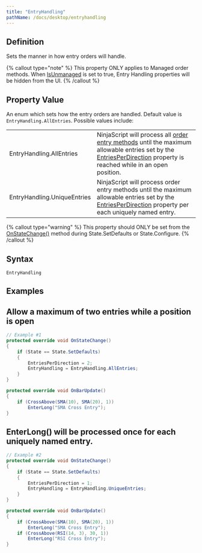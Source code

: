 ```yaml
---
title: "EntryHandling"
pathName: /docs/desktop/entryhandling
---
```


## Definition

Sets the manner in how entry orders will handle.

{% callout type="note" %}
This property ONLY applies to Managed order methods. When [IsUnmanaged](/docs/desktop/isunmanaged) is set to true, Entry Handling properties will be hidden from the UI.
{% /callout %}

## Property Value

An enum which sets how the entry orders are handled. Default value is `EntryHandling.AllEntries`. Possible values include:

|  |  |
| --- | --- |
| EntryHandling.AllEntries | NinjaScript will process all [order entry methods](/docs/desktop/order_methods) until the maximum allowable entries set by the [EntriesPerDirection](/docs/desktop/entriesperdirection) property is reached while in an open position. |
| EntryHandling.UniqueEntries | NinjaScript will process order entry methods until the maximum allowable entries set by the [EntriesPerDirection](/docs/desktop/entriesperdirection) property per each uniquely named entry. |

{% callout type="warning" %}
This property should ONLY be set from the [OnStateChange()](/docs/desktop/onstatechange) method during State.SetDefaults or State.Configure.
{% /callout %}

## Syntax

`EntryHandling`

## Examples

## Allow a maximum of two entries while a position is open

```csharp
// Example #1
protected override void OnStateChange()
{
    if (State == State.SetDefaults)
    {
        EntriesPerDirection = 2;
        EntryHandling = EntryHandling.AllEntries;
    }
}

protected override void OnBarUpdate()
{
    if (CrossAbove(SMA(10), SMA(20), 1))
        EnterLong("SMA Cross Entry");
}
```

## EnterLong() will be processed once for each uniquely named entry.

```csharp
// Example #2
protected override void OnStateChange()
{
    if (State == State.SetDefaults)
    {
        EntriesPerDirection = 1;
        EntryHandling = EntryHandling.UniqueEntries;
    }
}

protected override void OnBarUpdate()
{
    if (CrossAbove(SMA(10), SMA(20), 1))
        EnterLong("SMA Cross Entry");
    if (CrossAbove(RSI(14, 3), 30, 1))
        EnterLong("RSI Cross Entry");
}
```

